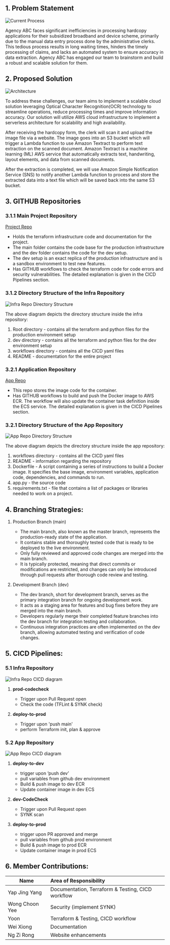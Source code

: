 ## 1. Problem Statement
![Current Process](/images/problem.jpg)

Agency ABC faces significant inefficiencies in processing hardcopy applications for their subsidized broadband and device scheme, primarily due to the manual data entry process done by the administrative clerks. This tedious process results in long waiting times, hinders the timely processing of claims, and lacks an automated system to ensure accuracy in data extraction. Agency ABC has engaged our team to brainstorm and build a robust and scalable solution for them.



## 2. Proposed Solution
![Architecture](/images/solution.jpg)

To address these challenges, our team aims to implement a scalable cloud solution leveraging Optical Character Recognition(OCR) technology to streamline operations, reduce processing times and improve information accuracy. Our solution will utilize AWS cloud infrastructure to implement a serverless architecture for scalability and high availability. 

After receiving the hardcopy form, the clerk will scan it and upload the image file via a website. The image goes into an S3 bucket which will trigger a Lambda function to use Amazon Textract to perform text extraction on the scanned document. Amazon Textract is a machine learning (ML) AWS service that automatically extracts text, handwriting, layout elements, and data from scanned documents.

After the extraction is completed, we will use Amazon Simple Notification Service (SNS) to notify another Lambda function to process and store the extracted data into a text file which will be saved back into the same S3 bucket. 


## 3. GITHUB Repositories

### 3.1.1 Main Project Repository
   [Project Repo](https://github.com/jingyang022/ce8-grp4-infra)
   - Holds the terraform infrastructure code and documentation for the project.
   - The main folder contains the code base for the production infrastructure and the dev folder contains the code for the dev setup.
   - The dev setup is an exact replica of the production infrastructure and is a sandbox environment to test new features.
   - Has GITHUB workflows to check the terraform code for code errors and security vulnerabilities. The detailed explanation is given in the CICD Pipelines section.

### 3.1.2 Directory Structure of the Infra Repository
   ![Infra Repo Directory Structure](/images/InfraRepo-dir-structure.jpg)

   The above diagram depicts the directory structure inside the infra repository:

   1) Root directory - contains all the terraform and python files for the production environment setup
   2) dev directory - contains all the terraform and python files for the dev environment setup
   3) workflows directory - contains all the CICD yaml files
   4) README - documentation for the entire project

### 3.2.1 Application Repository
   [App Repo](https://github.com/jingyang022/ce8-grp4-app)
   - This repo stores the image code for the container.
   - Has GITHUB workflows to build and push the Docker image to AWS ECR. The workflow will also update the container task definition inside the ECS service. The detailed explanation is given in the CICD Pipelines section.

### 3.2.1 Directory Structure of the App Repository
   ![App Repo Directory Structure](/images/AppRepo-dir-structure.jpg)

   The above diagram depicts the directory structure inside the app repository:

   1) workflows directory - contains all the CICD yaml files
   2) README - information regarding the repository
   3) Dockerfile - A script containing a series of instructions to build a Docker image. It specifies the base image, environment variables, application code, dependencies, and commands to run.
   4) app.py - the source code
   5) requirements.txt - file that contains a list of packages or libraries needed to work on a project.


## 4. Branching Strategies:

1. Production Branch (main)
   - The main branch, also known as the master branch, represents the production-ready state of the application.
   - It contains stable and thoroughly tested code that is ready to be deployed to the live environment.
   - Only fully reviewed and approved code changes are merged into the main branch.
   - It is typically protected, meaning that direct commits or modifications are restricted, and changes can only be introduced through pull requests after thorough code review and testing.

2. Development Branch (dev)
   - The dev branch, short for development branch, serves as the primary integration branch for ongoing development work.
   - It acts as a staging area for features and bug fixes before they are merged into the main branch.
   - Developers regularly merge their completed feature branches into the dev branch for integration testing and collaboration.
   - Continuous integration practices are often implemented on the dev branch, allowing automated testing and verification of code changes.


## 5. CICD Pipelines:

### 5.1 Infra Repository
![Infra Repo CICD diagram](/images/InfraRepo-cicd-workflow.jpg)

1. <b>prod-codecheck</b>
   - Trigger upon Pull Request open
   - Check the code (TFLint & SYNK check)

2. <b>deploy-to-prod</b>
   - Trigger upon 'push main'
   - perform Terraform init, plan & approve

### 5.2 App Repository
![App Repo CICD diagram](/images/AppRepo-cicd-workflow.jpg)

1. <b>deploy-to-dev</b>
   - trigger upon ‘push dev’
   - pull variables from github dev environment
   - Build & push image to dev ECR
   - Update container image in dev ECS

2. <b>dev-CodeCheck</b>
   - Trigger upon Pull Request open
   - SYNK scan

3. <b>deploy-to-prod</b>
   - trigger upon PR approved and merge
   - pull variables from github prod environment
   - Build & push image to prod ECR
   - Update container image in prod ECS


## 6. Member Contributions:
| Name           | Area of Responsibility                            | 
| -------------  |:--------------------------------------------------|
| Yap Jing Yang  | Documentation, Terraform & Testing, CICD workflow |
| Wong Choon Yee | Security (implement SYNK)                         |
| Yoon           | Terraform & Testing, CICD workflow                |
| Wei Xiong      | Documentation                                     |
| Ng Zi Rong     | Website enhancements                              |








